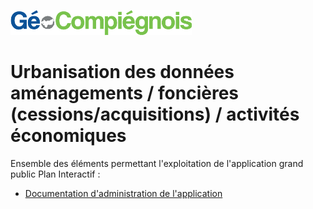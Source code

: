 ![picto](/doc/img/Logo_web-GeoCompiegnois.png)

# Urbanisation des données aménagements / foncières (cessions/acquisitions) / activités économiques

Ensemble des éléments permettant l'exploitation de l'application grand public Plan Interactif  :

- [Documentation d'administration de l'application](doc/doc_admin_app_planinteractif.md)
